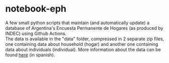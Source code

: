 # notebook-eph
A few small python scripts that maintain (and automatically update) a database of Argentina's Encuesta Permanente de Hogares (as produced by INDEC) using Github Actions.     
The data is available in the "data" folder, compressed in 2 separate zip files, one containing data about household (hogar) and another one containing data about individuals (individual). More information about the data can be found [here](https://www.indec.gob.ar/ftp/cuadros/menusuperior/eph/EPH_registro_2T2024.pdf) (in spanish).
